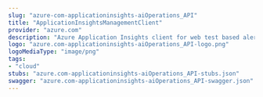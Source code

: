 ```yaml
---
slug: "azure-com-applicationinsights-aiOperations_API"
title: "ApplicationInsightsManagementClient"
provider: "azure.com"
description: "Azure Application Insights client for web test based alerting."
logo: "azure.com-applicationinsights-aiOperations_API-logo.png"
logoMediaType: "image/png"
tags:
- "cloud"
stubs: "azure.com-applicationinsights-aiOperations_API-stubs.json"
swagger: "azure.com-applicationinsights-aiOperations_API-swagger.json"
---
```

